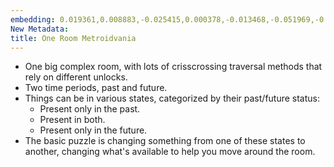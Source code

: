 ```yaml
---
embedding: 0.019361,0.008883,-0.025415,0.000378,-0.013468,-0.051969,-0.036293,0.008941,-0.011096,0.051786,0.024508,0.020699,-0.007563,-0.038979,-0.004845,-0.002983,-0.074939,0.002312,-0.040126,0.013196,0.026254,0.055979,-0.058425,-0.025069,0.012859,0.065872,0.010252,0.011596,0.038180,0.069313,0.065716,0.029862,0.025346,-0.014011,-0.026105,0.000177,0.037381,-0.024356,0.013493,-0.048131,0.015407,-0.008521,0.000449,-0.027991,-0.066638,0.002088,0.011554,-0.040746,0.006866,-0.036652,0.009343,-0.043188,-0.004549,0.011490,0.029399,-0.020055,-0.013304,0.010698,-0.015058,0.041506,0.070013,0.003883,-0.012789,-0.059217,0.018059,0.036505,0.006694,-0.020545,-0.038059,-0.042749,-0.038189,0.010910,-0.003460,-0.038784,-0.021519,0.047776,-0.014035,-0.001238,-0.016976,0.001976,0.019629,-0.003529,-0.050766,-0.036070,-0.003043,-0.015836,0.014777,0.009689,0.016879,-0.047877,0.011485,0.031986,0.017930,0.033750,0.011494,0.054584,-0.025489,0.036500,0.048892,-0.007516,-0.021000,0.029755,-0.064141,0.033186,-0.021212,0.021302,-0.007984,0.002291,-0.035220,-0.049267,-0.003491,-0.021556,0.006578,-0.002839,-0.013800,0.070513,0.002856,-0.000802,-0.061765,0.010696,0.008359,-0.029002,0.008451,-0.012463,0.020365,-0.027516,-0.014493,0.040872,-0.013884,-0.005740,-0.008394,0.035501,-0.000320,0.004184,-0.018759,0.011577,0.007247,0.031101,-0.032980,-0.015636,0.005676,-0.007071,0.044345,0.075347,0.036571,-0.010252,-0.038159,0.056023,-0.040598,0.009694,0.018388,-0.005743,-0.010428,0.024725,0.016004,-0.044201,-0.051648,0.030535,-0.050315,0.024594,-0.032242,0.037930,0.019974,0.016246,-0.000241,0.003601,-0.015288,-0.024908,-0.004458,-0.007942,-0.047822,-0.001742,0.013026,0.003242,0.039326,0.032113,0.036763,0.004416,-0.022015,0.010996,-0.039276,-0.035673,0.058391,0.043161,0.003545,-0.042427,0.003200,0.026783,-0.013812,-0.001548,-0.003962,0.041162,-0.020809,0.052707,0.034323,0.020518,-0.066698,-0.017928,0.009227,-0.033827,-0.041946,0.009995,0.002114,0.032202,0.015362,0.009747,0.003881,0.047005,-0.027967,0.013372,-0.029070,-0.006977,-0.026857,0.026877,0.010489,-0.037483,-0.025305,0.017558,0.034163,0.000100,-0.008394,0.012408,0.029189,0.039416,-0.018317,0.050862,0.036153,0.022686,0.030213,0.035679,0.018477,0.058230,0.001905,0.038830,-0.002687,-0.001029,-0.033354,-0.021664,-0.014915,-0.016837,0.046947,0.004300,0.067737,0.026833,0.015093,0.029222,0.020923,-0.018282,-0.015313,0.015964,-0.026130,0.014469,0.013038,-0.011139,-0.000788,0.022103,0.028527,0.061441,-0.010587,-0.078496,-0.018740,0.014184,-0.002829,-0.032776,0.005329,0.036708,0.025445,-0.028233,-0.025159,-0.026627,-0.052404,-0.043339,-0.028825,0.001621,-0.018145,-0.016516,-0.004377,-0.015771,0.064893,-0.043343,-0.008369,0.010345,0.035827,0.034800,-0.008826,0.001778,-0.048318,-0.001791,-0.016747,0.038933,-0.025937,-0.006362,-0.036869,-0.048158,0.001923,-0.022874,0.016754,0.014260,-0.030419,-0.040522,-0.055034,0.024291,0.009556,0.014330,0.006914,0.068260,0.049749,0.000243,0.043129,0.002541,-0.017255,0.023411,-0.004647,0.027773,-0.034391,0.062591,0.049983,0.009277,0.019736,0.012976,-0.007117,-0.037710,-0.006780,0.011547,0.017801,0.010721,0.012447,-0.096157,0.025890,-0.043947,-0.079121,-0.003025,-0.015675,-0.004551,-0.004027,0.027115,0.009249,-0.021055,-0.002282,0.048575,0.022478,-0.009252,0.016701,-0.039012,-0.011099,0.031679,0.052558,-0.055259,-0.018919,-0.005225,-0.006887,-0.000564,-0.002776,-0.032078,0.060218,-0.005659,-0.077979,0.007905,0.003014,0.019405,0.003604,-0.022492,0.002576,-0.007739,-0.028427,-0.045578,-0.000897,0.057249,0.039456,-0.054461,0.015930,-0.005557,0.015368,-0.000489,-0.015973,-0.053159,0.012554,-0.001740,0.063909,-0.048860,-0.005669,-0.021613,0.020158,0.010956,0.006796,0.019169,-0.008070,0.006900,0.017526,0.009548,0.018202,-0.034982,0.009759,-0.047773,-0.009065,-0.012495,0.044674,0.034651,0.013116,-0.037974,0.005757,0.011856,-0.003428,0.020267,-0.021462,0.039272,-0.040784,0.042664,0.007041,0.015395,-0.015820,0.007819,-0.023295,-0.026727,0.040478,0.026334,-0.056208,-0.020040,-0.010574,0.010590,-0.058402,0.001801,0.000929,0.037648,0.029724,-0.056299,-0.013122,-0.042350,0.018109,0.029290,-0.030213,0.021694,0.011388,-0.045214,-0.027232,0.031224,0.038694,-0.024966,-0.001237,-0.002438,0.024936,0.048403,-0.005652,-0.014410,0.011732,0.026708,-0.008509,0.005161,-0.012827,0.046963,-0.011000,-0.029942,-0.010767,-0.016993,0.048418,-0.046320,0.012872,0.014580,0.041781,-0.009665,0.040472,-0.020366,0.024665,-0.013796,0.000600,0.009262,-0.036623,-0.022564,0.022823,0.010136,0.006219,-0.004018,-0.012703,-0.035633,0.025866,-0.017300,0.032796,0.009421,0.012335,-0.032017,-0.007672,0.050032,0.003405,0.023824,-0.049150,-0.042073,0.000513,-0.025798,-0.008053,0.005978,-0.006300,-0.000259,0.022739,-0.011041,-0.003956,0.008218,-0.051338,-0.024729,0.022644,0.016572,-0.009359,0.013149,-0.039522,-0.024371,-0.001443,-0.011008,-0.025830,-0.047074,-0.009808,0.011676,-0.011411,0.005284,0.017990,0.032304,0.050153,-0.001472,0.036519,-0.056289,-0.036376,0.052297,0.007310,-0.062124,-0.019179,0.034845,-0.029811,0.026921,-0.000497,-0.013867,0.000332,-0.055252,-0.004624,-0.069950,-0.005455,-0.030169,-0.056779,0.053222,-0.008213,-0.007663,-0.031515,-0.018373,-0.013999,0.016361,0.018747,0.031145,-0.029210,-0.003230,-0.010322,0.026332,-0.047885,0.032652,0.025871,0.000948,-0.025781,0.024331,-0.047689,-0.047945,-0.010933,0.040054,-0.032865,0.021681,-0.003636,-0.045925,-0.002686,-0.046834,-0.037934,0.001485,-0.024528,0.026852,0.035063,-0.029125,-0.010668,-0.018762,0.051212,0.070263,0.000944,-0.059587,-0.019939,-0.031004,-0.063734,0.027623,0.007131,0.009901,-0.047426,0.021501,0.047933,-0.009280,0.015899,0.059029,0.027855,0.033471,-0.024694,-0.024254,0.000218,-0.013550,0.004546,0.026254,-0.030420,-0.032998,-0.025826,-0.035198,-0.028944,-0.022901,0.057389,-0.020206,0.038570,0.002476,-0.044281,-0.016519,-0.008089,-0.003722,0.024900,0.012773,0.022206,-0.038720,-0.057122,0.056624,-0.039877,-0.006465,0.012118,0.023294,-0.017244,0.015771,0.007039,-0.024028,-0.054877,-0.047583,-0.005693,0.025034,-0.056650,0.057581,-0.014529,0.002957,0.005860,0.021671,0.005166,-0.003277,0.045940,-0.008307,-0.024844,0.009520,0.019924,0.009770,-0.028900,-0.066940,-0.053799,0.030646,0.008035,0.018265,-0.050415,0.015017,0.016425,-0.016122,0.007371,-0.009654,0.043365,0.069196,-0.057964,-0.032844,0.031620,0.031865,0.020271,-0.000340,0.014897,-0.021036,0.047309,0.036209,-0.017817,-0.077791,-0.051402,-0.101701,-0.033703,-0.017887,-0.025008,0.018113,0.021590,-0.023069,-0.010151,-0.048013,0.052672,-0.040783,0.033157,-0.014883,0.015934,-0.042243,0.015095,0.003423,-0.032499,-0.051943,0.014360,-0.011773,-0.013312,-0.072882,0.055399,-0.009616,0.005179,0.005678,-0.011970,-0.013418,0.043698,-0.014529,0.001358,0.041751,0.030874,0.018931,-0.016008,-0.035742,-0.018711,0.035203,0.031195,-0.038746,-0.037004,-0.010908,-0.003145,-0.046100,0.016295,0.000663,0.011541,-0.009745,0.026846,-0.003733,0.063828,-0.009707,0.062155,0.023325,-0.011474,0.014603,-0.016265,-0.012002,0.030095,-0.052147,-0.043540,-0.049806,-0.053298,-0.053585,-0.031658,0.016965,-0.060517,-0.013898,0.075350,-0.005441,0.019113,0.043937,-0.016394,0.009613,-0.006482,-0.044918,0.011627,-0.018512,-0.049049,-0.013462,0.011374,0.003002,-0.004210,-0.010468,-0.047357,-0.018660,0.011762,-0.005988,0.026994,-0.015627,0.038818,-0.013627,-0.066016,-0.010463,0.028782,-0.017629,-0.037711,0.006510,0.023326,-0.000203,-0.004736,-0.029012,0.005707,0.008806,0.004309,0.030328,0.025768,-0.009693,0.005469,0.027582,-0.008980,0.011072,0.051719,0.033814,0.029177,-0.024272,0.036532,-0.005053,-0.004816,0.036905,-0.002965,0.019372,0.000803,0.002231,-0.003019,-0.010530,0.019291,0.025825,-0.018863,0.014448,0.029830,0.001402,0.046743,0.025661,-0.006651,0.023698,0.020754,0.009658,-0.013549,-0.013815,-0.008598,0.014905,-0.014241,-0.010824,-0.021747,-0.035044,0.033231,-0.003032,-0.006961,-0.030660,-0.007021,-0.033376,-0.008994,-0.030524,0.000412,0.017441,0.017863,0.012835,0.050255,0.015063,0.015093,0.035782,0.010002,0.002484,0.025471,-0.010366,-0.064315,-0.007098,0.007829,-0.001484,-0.031899,0.012091,-0.026278,0.018327,-0.049241,-0.028215,0.011612,-0.028574,-0.000993,-0.007028,-0.061045,-0.004737,-0.038821,0.006339,0.016709,0.063165,0.008148,0.070605,0.063109,-0.014609,-0.013303,0.019112,0.008544,0.018001,-0.013656,-0.038339,0.004552,-0.007030,-0.029199,0.001401,0.022680,-0.046797,-0.015555,-0.048171,0.037102,-0.008228,0.022439,0.018720,0.003038,0.000841,-0.004672,0.015616,-0.021224,0.050574,-0.062437,0.003290,0.005230,-0.038994,-0.018932,-0.008962,-0.038928,-0.034062,0.000157,-0.025731,0.034576,0.018398,0.038063,0.016820,-0.011599,-0.025425,0.024151,0.022294,-0.027845,0.056562,0.084243,-0.017196,0.002261,-0.027441,0.050977,-0.022261,0.002530,-0.005707,-0.011695,-0.051584,0.027274,-0.025534,0.029158,-0.002307,-0.019352,-0.044220,-0.013420,-0.029180,0.039097,-0.043145,0.032183,-0.010415,-0.007149,-0.004303,-0.036106,0.255287,0.031530,0.006398,0.009729,0.003127,0.084299,0.023229,-0.006858,0.036067,0.011238,0.031870,0.029183,-0.015701,0.037449,0.010403,-0.004873,-0.029216,0.090638,-0.010800,-0.041488,-0.052151,0.019769,0.031821,-0.017091,-0.044399,0.033345,0.041237,0.026502,-0.050673,-0.027559,-0.019515,-0.022511,0.003440,0.039898,-0.018024,0.053937,-0.013897,-0.032329,0.005340,0.009483,0.006148,0.015786,-0.015336,-0.015308,-0.034842,0.027644,0.018334,0.007947,0.032694,-0.021237,0.026972,0.007816,0.047343,-0.008846,-0.014071,-0.001892,0.009003,0.005582,-0.017212,0.002622,0.059306,0.018235,-0.004120,-0.025729,0.009147,0.022444,0.044479,0.032690,-0.007218,-0.031103,0.015234,-0.015609,-0.057649,-0.004137,0.061724,-0.015495,-0.036447,0.021457,-0.000534,-0.019584,0.017958,-0.004398,-0.032703,0.014149,0.011022,0.026181,0.006699,0.007950,0.006909,0.040647,-0.011507,0.052535,-0.008249,-0.026523,-0.010230
New Metadata: 
title: One Room Metroidvania
---
```

- One big complex room, with lots of crisscrossing traversal methods that rely on different unlocks.
- Two time periods, past and future.
- Things can be in various states, categorized by their past/future status:
	- Present only in the past.
	- Present in both.
	- Present only in the future.
- The basic puzzle is changing something from one of these states to another, changing what's available to help you move around the room.